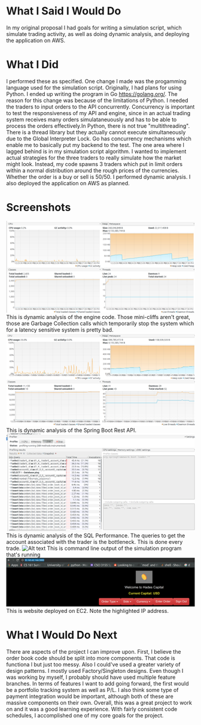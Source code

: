 # What I Said I Would Do

In my original proposal I had goals for writing a simulation script, which simulate trading activity, as well as doing dynamic
analysis, and deploying the application on AWS.

# What I Did
I performed these as specified. One change I made was the progamming language used for the simulation script. Originally,
I had plans for using Python. I ended up writing the program in Go https://golang.org/. The reason for this change was because of the
limitations of Python. I needed the traders to input orders to the API concurrently. Concurrency is important to test the responsiveness
of my API and engine, since in an actual trading system receives many orders simulataneuously and has to be able to process
the orders effectively.In Python, there is not true "multithreading". There is a thread library but they actually cannot execute simultaneously
due to the Global Interpreter Lock. Go has concurrency mechanisms which enable me to basically put my backend to the test.
The one area where I lagged behind is in my simulation script algorithm. I wanted to implement actual strategies for the three traders
to really simulate how the market might look. Instead, my code spawns 3 traders which put in limit orders within a normal distribution
around the rough prices of the currencies. Whether the order is a buy or sell is 50/50. I performed dynamic analysis.
I also deployed the application on AWS as planned.

# Screenshots
![Alt text](simulation/DynamicAnalysisOfEngine.png)
This is dynamic analysis of the engine code. Those mini-cliffs aren't great, those are Garbage Collection calls which temporarily stop the system which for a latency sensitive system is pretty bad.
![Alt text](simulation/DynamicAnalysisOfRest.png)
This is dynamic analysis of the Spring Boot Rest API.
![Alt text](simulation/sql_performance.png)
This is dynamic analysis of the SQL Performance. The queries to get the account associated with the trader is the bottleneck.
This is done every trade.
![Alt text](simulation/SimulationProgrammingRunning.png)
This is command line output of the simulation program that's running
![Alt text](simulation/ec2ip.png)
This is website deployed on EC2. Note the highlighted IP address.

# What I Would Do Next
There are aspects of the project I can improve upon. First, I believe the order book code should be split into more components. That code is functiona l but just too messy. Also I could've used a greater variety of design patterns. I mostly used Factory/Singleton designs. Even though I was working 
by myself, I probably should have used multiple feature branches. In terms of features I want to add going forward, the first would be a portfolio tracking system as well as P/L. I also think some type of payment integration would be important, although both of these are massive components on their own. Overall, this was a great project to work on and it was a good learning experience. With fairly consistent code schedules, I accomplished one of my core goals for the project.
